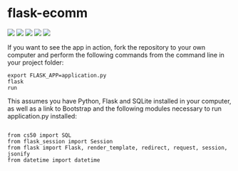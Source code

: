 # flask-ecomm


<img src="https://66.media.tumblr.com/186f34c7243200b24693260946874509/tumblr_pkaxbfmFxT1qz7ur9o1_1280.png" />



<img src="https://66.media.tumblr.com/967710ad3afc4d4d42666525e7fa82b4/tumblr_pkaxbfmFxT1qz7ur9o3_1280.png" />


<img src="https://66.media.tumblr.com/9fa9dd37719e34daf368927164e07827/tumblr_pkaxbfmFxT1qz7ur9o4_1280.png" />



<img src="https://66.media.tumblr.com/9789a8543b36eccdf47235a676835c03/tumblr_pkaxbfmFxT1qz7ur9o5_r1_1280.png" />



<img src="https://66.media.tumblr.com/9fd4c95ccd60cb229d97366b66098986/tumblr_pkaxbfmFxT1qz7ur9o2_1280.png" />


If you want to see the app in action, fork the repository to your own computer and perform the following commands from the command line in your project folder:

<code>export FLASK_APP=application.py</code><br />
<code>flask run</code>

This assumes you have Python, Flask and SQLite installed in your computer, as well as a link to Bootstrap and the following modules necessary to run application.py installed:

<code>
from cs50 import SQL</code><br />
<code>from flask_session import Session</code><br />
<code>from flask import Flask, render_template, redirect, request, session, jsonify</code><br />
<code>from datetime import datetime</code>

